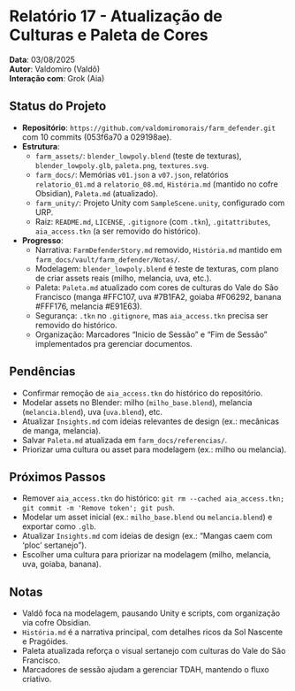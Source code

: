 # Relatório 17 - Atualização de Culturas e Paleta de Cores

**Data**: 03/08/2025  
**Autor**: Valdomiro (Valdô)  
**Interação com**: Grok (Aia)

## Status do Projeto

- **Repositório**: `https://github.com/valdomiromorais/farm_defender.git` com 10 commits (053f6a70 a 029198ae).
- **Estrutura**:
    - `farm_assets/`: `blender_lowpoly.blend` (teste de texturas), `blender_lowpoly.glb`, `paleta.png`, `textures.svg`.
    - `farm_docs/`: Memórias `v01.json` a `v07.json`, relatórios `relatorio_01.md` a `relatorio_08.md`, `História.md` (mantido no cofre Obsidian), `Paleta.md` (atualizado).
    - `farm_unity/`: Projeto Unity com `SampleScene.unity`, configurado com URP.
    - Raiz: `README.md`, `LICENSE`, `.gitignore` (com `.tkn`), `.gitattributes`, `aia_access.tkn` (a ser removido do histórico).
- **Progresso**:
    - Narrativa: `FarmDefenderStory.md` removido, `História.md` mantido em `farm_docs/vault/farm_defender/Notas/`.
    - Modelagem: `blender_lowpoly.blend` é teste de texturas, com plano de criar assets reais (milho, melancia, uva, etc.).
    - Paleta: `Paleta.md` atualizado com cores de culturas do Vale do São Francisco (manga #FFC107, uva #7B1FA2, goiaba #F06292, banana #FFF176, melancia #E91E63).
    - Segurança: `.tkn` no `.gitignore`, mas `aia_access.tkn` precisa ser removido do histórico.
    - Organização: Marcadores “Inicio de Sessão” e “Fim de Sessão” implementados pra gerenciar documentos.

## Pendências

- Confirmar remoção de `aia_access.tkn` do histórico do repositório.
- Modelar assets no Blender: milho (`milho_base.blend`), melancia (`melancia.blend`), uva (`uva.blend`), etc.
- Atualizar `Insights.md` com ideias relevantes de design (ex.: mecânicas de manga, melancia).
- Salvar `Paleta.md` atualizada em `farm_docs/referencias/`.
- Priorizar uma cultura ou asset para modelagem (ex.: milho ou melancia).

## Próximos Passos

- Remover `aia_access.tkn` do histórico: `git rm --cached aia_access.tkn; git commit -m 'Remove token'; git push`.
- Modelar um asset inicial (ex.: `milho_base.blend` ou `melancia.blend`) e exportar como `.glb`.
- Atualizar `Insights.md` com ideias de design (ex.: “Mangas caem com ‘ploc’ sertanejo”).
- Escolher uma cultura para priorizar na modelagem (milho, melancia, uva, goiaba, banana).

## Notas

- Valdô foca na modelagem, pausando Unity e scripts, com organização via cofre Obsidian.
- `História.md` é a narrativa principal, com detalhes ricos da Sol Nascente e Pragóides.
- Paleta atualizada reforça o visual sertanejo com culturas do Vale do São Francisco.
- Marcadores de sessão ajudam a gerenciar TDAH, mantendo o fluxo criativo.